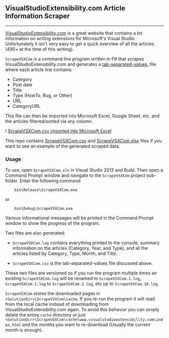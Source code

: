 ## VisualStudioExtensibility.com Article Information Scraper
---

[VisualStudioExtensibility.com](http://www.visualstudioextensibility.com/)
is a great website that contains a lot information on writing extensions
for Microsoft's Visual Studio. Unfortunately it isn't very easy to get a
quick overview of all the articles (490+ at the time of this writing).

`ScrapeVSXCom` is a command line program written in F# that scrapes
VisualStudioExtensibility.com and generates a
[tab-separated-values](https://en.wikipedia.org/wiki/Tab-separated_values),
file where each article line contains:

* Category
* Post date
* Title
* Type (HowTo, Bug, or Other)
* URL
* CategoryURL

This file can then be imported into Microsoft Excel, Google Sheet, etc. and
the articles filtered/sorted via any column.

! [ScrapeVSXCom.csv imported into Microsoft Excel](ScrapeVSXCom.png)

This repo contains
[ScrapeVSXCom.csv](ScrapeVSXCom/ScrapeVSXCom.csv?raw=true) and
[ScrapeVSXCom.xlsx](ScrapeVSXCom/ScrapeVSXCom.xlsx?raw=true) files if you
want to see an example of the generated scraped data.

### Usage

To use, open `ScrapeVSXCom.sln` in Visual Studio 2013 and Build. Then open
a Command Prompt window and navigate to the `ScrapeVSXCom` project
sub-folder. Enter the following command:

```
    bin\Release\ScrapeVSXCom.exe
```
or
```
    bin\Debug\ScrapeVSXCom.exe
```

Various informational messages will be printed in the Command Prompt window
to show the progress of the program.

Two files are also generated:

* `ScrapeVSXCom.log` contains everything printed to the console, summary
  information on the articles (Category, Year, and Type), and all the
  articles listed by Category, Type, Month, and Title.

* `ScrapeVSXCom.csv` is the tab-separated-values file discussed above.

These two files are versioned so if you run the program multiple times an
existing `ScrapeVSXCom.log` will be renamed to `ScrapeVSXCom.1.log`,
`ScrapeVSXCom.1.log` to `ScrapeVSXCom.2.log`, etc up to
`ScrapeVSXCom.10.log`.

`ScrapeVSXCom` stores the downloaded pages in
`<SolutionDir>\ScrapeVSXCom\cache`. If you re-run the program it will read
from the local cache instead of downloading from
VisualStudioExtensibility.com again. To avoid this behavior you can simply
delete the entire `cache` directory or just
`<SolutionDir>\ScrapeVSXCom\cache\www.visualstudioextensibility.com\index.html`
and the months you want to re-download (Usually the current month is
enough).

<!--
   Local Variables:
   coding: utf-8
   mode: markdown
   mode: auto-fill
   indent-tabs-mode: nil
   sentence-end-double-space: t
   fill-column: 75
   standard-indent: 3
   tab-stop-list: (3 6 9 12 15 18 21 24 27 30 33 36 39 42 45 48 51 54 57 60)
   End:
-->
